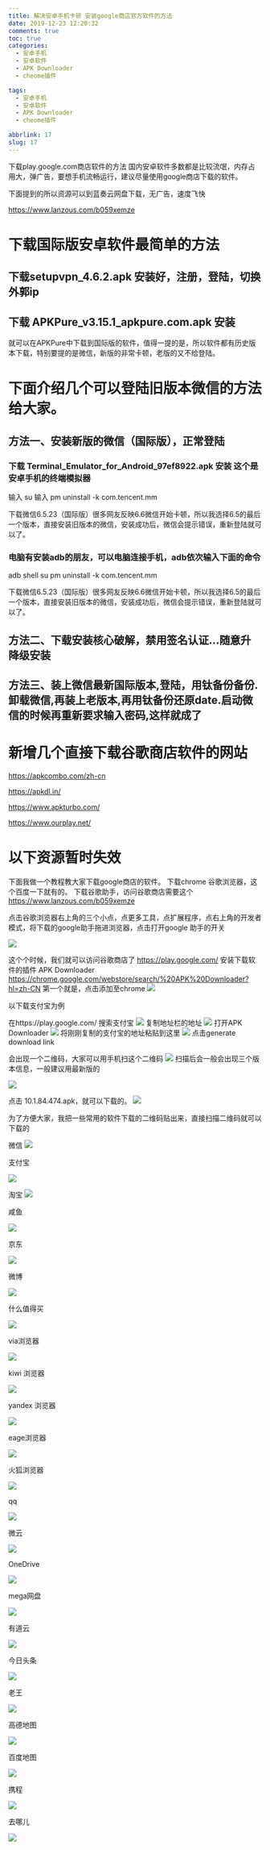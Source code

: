 ```yaml
---
title: 解决安卓手机卡顿 安装google商店官方软件的方法
date: 2019-12-23 12:20:32
comments: true
toc: true
categories:
  - 安卓手机
  - 安卓软件
  - APK Downloader
  - cheome插件

tags:
  - 安卓手机
  - 安卓软件
  - APK Downloader
  - cheome插件

abbrlink: 17
slug: 17
---
```



下载play.google.com商店软件的方法
国内安卓软件多数都是比较流氓，内存占用大，弹广告，要想手机流畅运行，建议尽量使用google商店下载的软件。

下面提到的所以资源可以到蓝奏云网盘下载，无广告，速度飞快

<!-- more -->
https://www.lanzous.com/b059xemze
#  下载国际版安卓软件最简单的方法
##  下载setupvpn_4.6.2.apk 安装好，注册，登陆，切换外郭ip

##  下载 APKPure_v3.15.1_apkpure.com.apk  安装
就可以在APKPure中下载到国际版的软件，值得一提的是，所以软件都有历史版本下载，特别要提的是微信，新版的非常卡顿，老版的又不给登陆。


# 下面介绍几个可以登陆旧版本微信的方法给大家。
##  方法一、安装新版的微信（国际版），正常登陆
###  下载 Terminal_Emulator_for_Android_97ef8922.apk 安装  这个是安卓手机的终端模拟器
输入   su
输入   pm uninstall -k com.tencent.mm


下载微信6.5.23（国际版）很多网友反映6.6微信开始卡顿，所以我选择6.5的最后一个版本，直接安装旧版本的微信，安装成功后，微信会提示错误，重新登陆就可以了。


###  电脑有安装adb的朋友，可以电脑连接手机，adb依次输入下面的命令
adb shell
su
pm uninstall -k com.tencent.mm


下载微信6.5.23（国际版）很多网友反映6.6微信开始卡顿，所以我选择6.5的最后一个版本，直接安装旧版本的微信，安装成功后，微信会提示错误，重新登陆就可以了。

##  方法二、下载安装核心破解，禁用签名认证...随意升降级安装

##  方法三、装上微信最新国际版本,登陆，用钛备份备份.卸载微信,再装上老版本,再用钛备份还原date.启动微信的时候再重新要求输入密码,这样就成了



#  新增几个直接下载谷歌商店软件的网站

https://apkcombo.com/zh-cn

https://apkdl.in/

https://www.apkturbo.com/

https://www.ourplay.net/




# 以下资源暂时失效

下面我做一个教程教大家下载google商店的软件。
下载chrome 谷歌浏览器，这个百度一下就有的。
下载谷歌助手，访问谷歌商店需要这个
https://www.lanzous.com/b059xemze

点击谷歌浏览器右上角的三个小点，点更多工具，点扩展程序，点右上角的开发者模式，将下载的google助手拖进浏览器，点击打开google 助手的开关

![](https://cdn.jsdelivr.net/gh/waimao8/image@master/20191223114314.png)

这个个时候，我们就可以访问谷歌商店了
https://play.google.com/
安装下载软件的插件 APK Downloader
https://chrome.google.com/webstore/search/%20APK%20Downloader?hl=zh-CN
第一个就是，点击添加至chrome
![](https://cdn.jsdelivr.net/gh/waimao8/image@master/20191223114517.png)

以下载支付宝为例

在https://play.google.com/ 搜索支付宝
![](https://cdn.jsdelivr.net/gh/waimao8/image@master/20191223114641.png)
复制地址栏的地址
![](https://cdn.jsdelivr.net/gh/waimao8/image@master/20191223114746.png)
打开APK Downloader
![](https://cdn.jsdelivr.net/gh/waimao8/image@master/20191223115247.png)
将刚刚复制的支付宝的地址粘贴到这里
![](https://cdn.jsdelivr.net/gh/waimao8/image@master/20191223115404.png)
点击generate download link

会出现一个二维码，大家可以用手机扫这个二维码
![](https://cdn.jsdelivr.net/gh/waimao8/image@master/20191223115650.png)
扫描后会一般会出现三个版本信息，一般建议用最新版的

![](https://cdn.jsdelivr.net/gh/waimao8/image@master/681577073583_.pic.jpg)

点击 10.1.84.474.apk，就可以下载的。
![](https://cdn.jsdelivr.net/gh/waimao8/image@master/691577073585_.pic.jpg)

为了方便大家，我把一些常用的软件下载的二维码贴出来，直接扫描二维码就可以下载的

微信
![](https://cdn.jsdelivr.net/gh/waimao8/image@master/微信.png)

支付宝

![](https://cdn.jsdelivr.net/gh/waimao8/image@master/zfb.png)

淘宝
![](https://cdn.jsdelivr.net/gh/waimao8/image@master/taobao.png)

咸鱼

![](https://cdn.jsdelivr.net/gh/waimao8/image@master/xianyu.png)

京东

![](https://cdn.jsdelivr.net/gh/waimao8/image@master/jd.png)

微博

![](https://cdn.jsdelivr.net/gh/waimao8/image@master/weibo.png)

什么值得买

![](https://cdn.jsdelivr.net/gh/waimao8/image@master/smzdm.png)

via浏览器

![](https://cdn.jsdelivr.net/gh/waimao8/image@master/via.png)

kiwi 浏览器

![](https://cdn.jsdelivr.net/gh/waimao8/image@master/kiwi.png)

yandex 浏览器

![](https://cdn.jsdelivr.net/gh/waimao8/image@master/Yandex.png)

eage浏览器

![](https://cdn.jsdelivr.net/gh/waimao8/image@master/eage.png)

火狐浏览器

![](https://cdn.jsdelivr.net/gh/waimao8/image@master/fiefox.png)

qq

![](https://cdn.jsdelivr.net/gh/waimao8/image@master/qq2.png)

微云


![](https://cdn.jsdelivr.net/gh/waimao8/image@master/weiyun.png)

OneDrive

![](https://cdn.jsdelivr.net/gh/waimao8/image@master/OneDrive2.png)

mega网盘

![](https://cdn.jsdelivr.net/gh/waimao8/image@master/mega.png)

有道云

![](https://cdn.jsdelivr.net/gh/waimao8/image@master/youdaoyun.png)

今日头条

![](https://cdn.jsdelivr.net/gh/waimao8/image@master/toutiao.png)

老王

![](https://cdn.jsdelivr.net/gh/waimao8/image@master/laowangvpn.png)

高德地图

![](https://cdn.jsdelivr.net/gh/waimao8/image@master/gaodeditu.png)

百度地图

![](https://cdn.jsdelivr.net/gh/waimao8/image@master/baiduditu.png)

携程

![](https://cdn.jsdelivr.net/gh/waimao8/image@master/xiecheng.png)


去哪儿

![](https://cdn.jsdelivr.net/gh/waimao8/image@master/qunaer.png)

